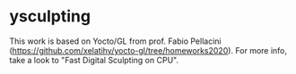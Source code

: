 # ysculpting
This work is based on Yocto/GL from prof. Fabio Pellacini (https://github.com/xelatihy/yocto-gl/tree/homeworks2020). For more info, take a look to "Fast Digital Sculpting on CPU".
